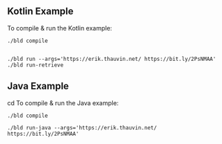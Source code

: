 ## Kotlin Example
To compile & run the Kotlin example:

```console
./bld compile


./bld run --args='https://erik.thauvin.net/ https://bit.ly/2PsNMAA'
./bld run-retrieve

```

## Java Example
cd
To compile & run the Java example:

```console
./bld compile

./bld run-java --args='https://erik.thauvin.net/ https://bit.ly/2PsNMAA'

```
